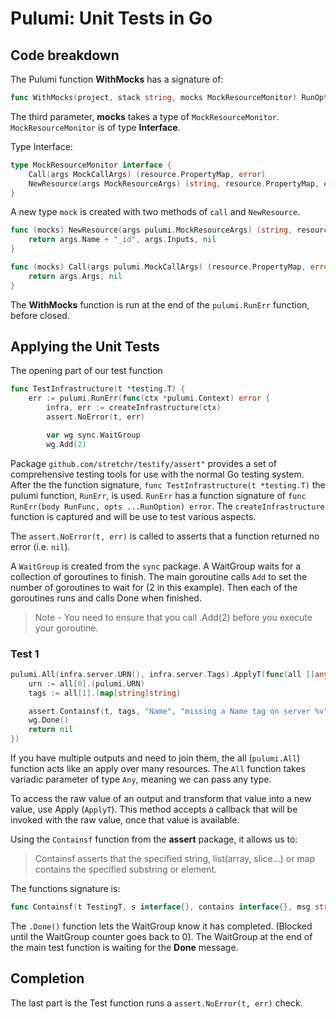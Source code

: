 # Pulumi: Unit Tests in Go

## Code breakdown

The Pulumi function **WithMocks** has a signature of:  
```go 
func WithMocks(project, stack string, mocks MockResourceMonitor) RunOption
```

The third parameter, **mocks** takes a type of `MockResourceMonitor`. 
`MockResourceMonitor` is of type **Interface**.

Type Interface:
```go
type MockResourceMonitor interface {
	Call(args MockCallArgs) (resource.PropertyMap, error)
	NewResource(args MockResourceArgs) (string, resource.PropertyMap, error)
}
``` 

A new type `mock` is created with two methods of `call` and `NewResource`.
```go
func (mocks) NewResource(args pulumi.MockResourceArgs) (string, resource.PropertyMap, error) {
	return args.Name + "_id", args.Inputs, nil
}

func (mocks) Call(args pulumi.MockCallArgs) (resource.PropertyMap, error) {
	return args.Args, nil
}
```

The **WithMocks** function is run at the end of the `pulumi.RunErr` function, before closed. 
## Applying the Unit Tests

The opening part of our test function

```go
func TestInfrastructure(t *testing.T) {
	err := pulumi.RunErr(func(ctx *pulumi.Context) error {
		infra, err := createInfrastructure(ctx)
		assert.NoError(t, err)

		var wg sync.WaitGroup
		wg.Add(2)
```

Package `github.com/stretchr/testify/assert"` provides a set of comprehensive testing tools for use with the normal Go testing system.  
After the the function signature, `func TestInfrastructure(t *testing.T)` the pulumi function, `RunErr`, is used. `RunErr` has a function signature of `func RunErr(body RunFunc, opts ...RunOption) error`.
The `createInfrastructure` function is captured and will be use to test various aspects. 

The `assert.NoError(t, err)` is called to asserts that a function returned no error (i.e. `nil`).

A `WaitGroup` is created from the `sync` package. A WaitGroup waits for a collection of goroutines to finish. The main goroutine calls `Add` to set the number of goroutines to wait for (2 in this example). Then each of the goroutines runs and calls Done when finished. 

> Note - You need to ensure that you call .Add(2) before you execute your goroutine.

### Test 1

```go
pulumi.All(infra.server.URN(), infra.server.Tags).ApplyT(func(all []any) error {
    urn := all[0].(pulumi.URN)
    tags := all[1].(map[string]string)

    assert.Containsf(t, tags, "Name", "missing a Name tag on server %v", urn)
    wg.Done()
    return nil
})
```
If you have multiple outputs and need to join them, the all (`pulumi.All`) function acts like an apply over many resources. The `All` function takes variadic parameter of type `Any`, meaning we can pass any type.  

To access the raw value of an output and transform that value into a new value, use Apply (`ApplyT`). This method accepts a callback that will be invoked with the raw value, once that value is available.

Using the `Containsf` function from the **assert** package, it allows us to:

> Containsf asserts that the specified string, list(array, slice...) or map contains the specified substring or element.

The functions signature is:  
```go
func Containsf(t TestingT, s interface{}, contains interface{}, msg string, args ...interface{}) bool
```

The `.Done()` function lets the WaitGroup know it has completed. (Blocked until the WaitGroup counter goes back to 0). The WaitGroup at the end of the main test function is waiting for the **Done** message.

## Completion

The last part is the Test function runs a `assert.NoError(t, err)` check.
